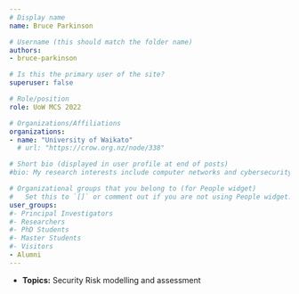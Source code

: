```yaml
---
# Display name
name: Bruce Parkinson 

# Username (this should match the folder name)
authors:
- bruce-parkinson

# Is this the primary user of the site?
superuser: false

# Role/position
role: UoW MCS 2022

# Organizations/Affiliations
organizations:
- name: "University of Waikato"
  # url: "https://crow.org.nz/node/338"

# Short bio (displayed in user profile at end of posts)
#bio: My research interests include computer networks and cybersecurity.

# Organizational groups that you belong to (for People widget)
#   Set this to `[]` or comment out if you are not using People widget.
user_groups:
#- Principal Investigators
#- Researchers
#- PhD Students
#- Master Students
#- Visitors
- Alumni
---
```

- **Topics:** Security Risk modelling and assessment